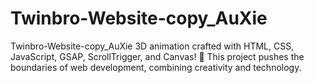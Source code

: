 # Twinbro-Website-copy_AuXie

Twinbro-Website-copy_AuXie 3D animation crafted with HTML, CSS, JavaScript, GSAP, ScrollTrigger, and Canvas! 🌟 This project pushes the boundaries of web development, combining creativity and technology.

